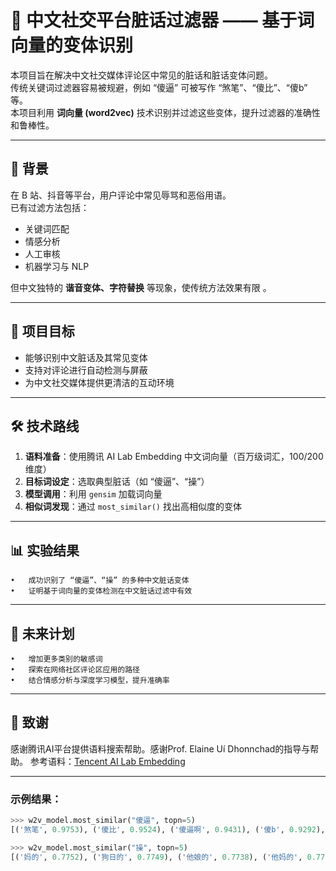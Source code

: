 # 🚫 中文社交平台脏话过滤器 —— 基于词向量的变体识别

本项目旨在解决中文社交媒体评论区中常见的脏话和脏话变体问题。  
传统关键词过滤器容易被规避，例如 “傻逼” 可被写作 “煞笔”、“傻比”、“傻b” 等。  
本项目利用 **词向量 (word2vec)** 技术识别并过滤这些变体，提升过滤器的准确性和鲁棒性。  

---

## 📖 背景
在 B 站、抖音等平台，用户评论中常见辱骂和恶俗用语。  
已有过滤方法包括：
- 关键词匹配
- 情感分析
- 人工审核
- 机器学习与 NLP

但中文独特的 **谐音变体、字符替换** 等现象，使传统方法效果有限 。

---

## 🎯 项目目标
- 能够识别中文脏话及其常见变体  
- 支持对评论进行自动检测与屏蔽  
- 为中文社交媒体提供更清洁的互动环境  

---

## 🛠️ 技术路线
1. **语料准备**：使用腾讯 AI Lab Embedding 中文词向量（百万级词汇，100/200 维度）  
2. **目标词设定**：选取典型脏话（如 “傻逼”、“操”）  
3. **模型调用**：利用 `gensim` 加载词向量  
4. **相似词发现**：通过 `most_similar()` 找出高相似度的变体  

---

## 📊 实验结果
	•	成功识别了 “傻逼”、“操” 的多种中文脏话变体
	•	证明基于词向量的变体检测在中文脏话过滤中有效

---

## 🚀 未来计划
	•	增加更多类别的敏感词
	•	探索在网络社区评论区应用的路径
	•	结合情感分析与深度学习模型，提升准确率

---

## 🙌 致谢
感谢腾讯AI平台提供语料搜索帮助。感谢Prof. Elaine Uí Dhonnchad的指导与帮助。
参考语料：[Tencent AI Lab Embedding](https://metatext.io/datasets/tencent-ai-lab-embedding-corpus)

---

### 示例结果：  
```python
>>> w2v_model.most_similar("傻逼", topn=5)
[('煞笔', 0.9753), ('傻比', 0.9524), ('傻逼啊', 0.9431), ('傻b', 0.9292), ('大傻逼', 0.9223)]

>>> w2v_model.most_similar("操", topn=5)
[('妈的', 0.7752), ('狗日的', 0.7749), ('他娘的', 0.7738), ('他妈的', 0.7730), ('我操', 0.7590)]

